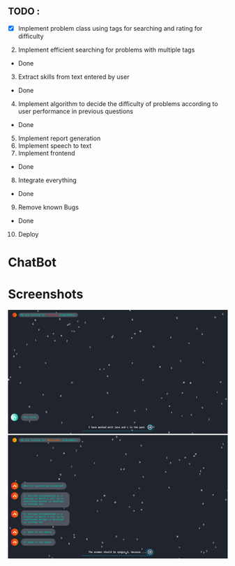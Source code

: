 ## TODO : 
- [X] Implement problem class using tags for searching and rating for difficulty
2. Implement efficient searching for problems with multiple tags 
- Done
3. Extract skills from text entered by user 
- Done
4. Implement algorithm to decide the difficulty of problems according to user performance in 
previous questions 
- Done
5. Implement report generation
6. Implement speech to text 
7. Implement frontend 
- Done
8. Integrate everything 
- Done
9. Remove known Bugs
- Done
10. Deploy

# ChatBot 
# Screenshots 
<img src="screenshots/Screenshot (754).png" width="1500"> 
<img src="screenshots/Screenshot (755).png" width="1500"> 


